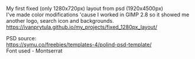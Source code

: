 My first fixed (only 1280x720px) layout from psd (1920x4500px) <br />
I've made color modifications 'cause I worked in GIMP 2.8 so it showed me another logo, search icon and backgrounds.<br />
https://ivanprytula.github.io/my_projects/fixed_1280px_layout/

PSD source:<br />
https://symu.co/freebies/templates-4/polind-psd-template/ <br />
Font used - Montserrat
